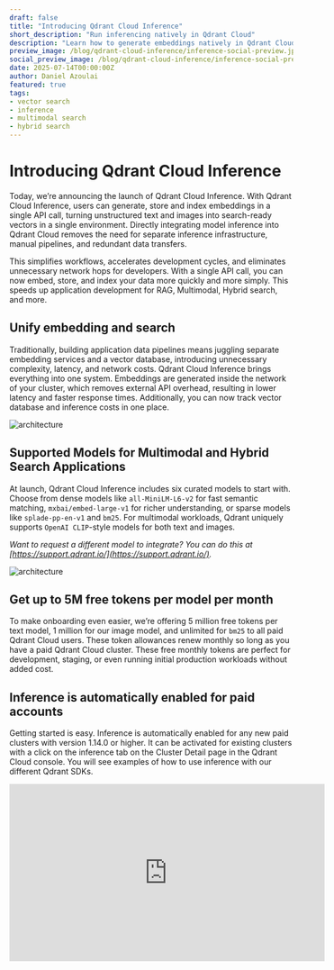 ```yaml
---
draft: false
title: "Introducing Qdrant Cloud Inference"
short_description: "Run inferencing natively in Qdrant Cloud"
description: "Learn how to generate embeddings natively in Qdrant Cloud"
preview_image: /blog/qdrant-cloud-inference/inference-social-preview.jpg
social_preview_image: /blog/qdrant-cloud-inference/inference-social-preview.jpg
date: 2025-07-14T00:00:00Z
author: Daniel Azoulai
featured: true
tags:
- vector search
- inference
- multimodal search
- hybrid search
---
```


# Introducing Qdrant Cloud Inference

Today, we’re announcing the launch of Qdrant Cloud Inference. With Qdrant Cloud Inference, users can generate, store and index embeddings in a single API call, turning unstructured text and images into search-ready vectors in a single environment. Directly integrating model inference into Qdrant Cloud removes the need for separate inference infrastructure, manual pipelines, and redundant data transfers. 

This simplifies workflows, accelerates development cycles, and eliminates unnecessary network hops for developers. With a single API call, you can now embed, store, and index your data more quickly and more simply. This speeds up application development for RAG, Multimodal, Hybrid search, and more. 

## Unify embedding and search

Traditionally, building application data pipelines means juggling separate embedding services and a vector database, introducing unnecessary complexity, latency, and network costs. Qdrant Cloud Inference brings everything into one system. Embeddings are generated inside the network of your cluster, which removes external API overhead, resulting in lower latency and faster response times. Additionally, you can now track vector database and inference costs in one place. 

![architecture](/blog/qdrant-cloud-inference/inference-architecture.jpg)

## Supported Models for Multimodal and Hybrid Search Applications

At launch, Qdrant Cloud Inference includes six curated models to start with. Choose from dense models like `all-MiniLM-L6-v2` for fast semantic matching, `mxbai/embed-large-v1` for richer understanding, or sparse models like `splade-pp-en-v1` and `bm25`. For multimodal workloads, Qdrant uniquely supports `OpenAI CLIP`-style models for both text and images. 

*Want to request a different model to integrate? You can do this at [https://support.qdrant.io/](https://support.qdrant.io/).*

![architecture](/blog/qdrant-cloud-inference/inference-ui.jpg)

## Get up to 5M free tokens per model per month

To make onboarding even easier, we’re offering 5 million free tokens per text model, 1 million for our image model, and unlimited for `bm25` to all paid Qdrant Cloud users. These token allowances renew monthly so long as you have a paid Qdrant Cloud cluster. These free monthly tokens are perfect for development, staging, or even running initial production workloads without added cost. 

## Inference is automatically enabled for paid accounts

Getting started is easy. Inference is automatically enabled for any new paid clusters with version 1.14.0 or higher. It can be activated for existing clusters with a click on the inference tab on the Cluster Detail page in the Qdrant Cloud console. You will see examples of how to use inference with our different Qdrant SDKs.

<iframe width="560" height="315" src="https://www.youtube.com/embed/nJIX0zhrBL4?si=s5hd6iaT7F8dj7M-" title="YouTube video player" frameborder="0" allow="accelerometer; autoplay; clipboard-write; encrypted-media; gyroscope; picture-in-picture; web-share" referrerpolicy="strict-origin-when-cross-origin" allowfullscreen\>\</iframe\>

## Start Embedding Today

You can get started now by logging into [Qdrant Cloud](https://cloud.qdrant.io/), selecting a model, and embedding your data directly. No extra APIs. No new tools. Just faster, simpler AI application development.

*Available for paid cloud users. Available on AWS, Azure, and GCP for US regions only. Additional regions will be added soon.* 

## Join us live for an inferencing webinar on July 31

**How to Build a Multimodal Search Stack with One API**  
**Embed, Store, Search: A Hands-On Guide to Qdrant Cloud Inference**

Kacper Łukawski, Senior Developer Advocate, is hosting a live session on Thursday, July 31 at 8 a.m. PT / 11 a.m. ET / 3 p.m. GMT. 

We'll show you how to:

* Generate embeddings for text or images using pre-integrated models  
* Store and search embeddings in the same Qdrant Cloud environment  
* Power multimodal (an industry first) and hybrid search with just one API  
* Reduce network egress (for non on-prem deployments) fees and simplify your AI stack

[**Save your spot**](https://try.qdrant.tech/cloud-inference).